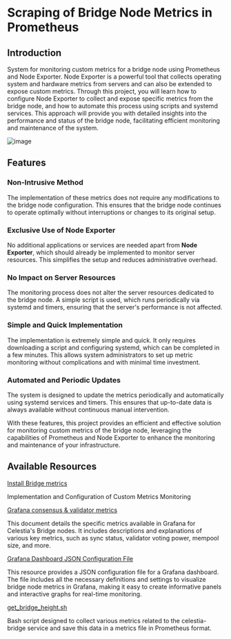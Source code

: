# Scraping of Bridge Node Metrics in Prometheus

## Introduction 

System for monitoring custom metrics for a bridge node using Prometheus and Node Exporter. Node Exporter is a powerful tool that collects operating system and hardware metrics from servers and can also be extended to expose custom metrics. Through this project, you will learn how to configure Node Exporter to collect and expose specific metrics from the bridge node, and how to automate this process using scripts and systemd services. This approach will provide you with detailed insights into the performance and status of the bridge node, facilitating efficient monitoring and maintenance of the system.

![image](https://github.com/Cumulo-pro/Celestia-monitoring/assets/2853158/bf295683-7258-48eb-a341-89aee27ea84a)

## Features

### Non-Intrusive Method

The implementation of these metrics does not require any modifications to the bridge node configuration. This ensures that the bridge node continues to operate optimally without interruptions or changes to its original setup.

### Exclusive Use of Node Exporter

No additional applications or services are needed apart from **Node Exporter**, which should already be implemented to monitor server resources. This simplifies the setup and reduces administrative overhead.

### No Impact on Server Resources

The monitoring process does not alter the server resources dedicated to the bridge node. A simple script is used, which runs periodically via systemd and timers, ensuring that the server's performance is not affected.

### Simple and Quick Implementation

The implementation is extremely simple and quick. It only requires downloading a script and configuring systemd, which can be completed in a few minutes. This allows system administrators to set up metric monitoring without complications and with minimal time investment.

### Automated and Periodic Updates

The system is designed to update the metrics periodically and automatically using systemd services and timers. This ensures that up-to-date data is always available without continuous manual intervention.

With these features, this project provides an efficient and effective solution for monitoring custom metrics of the bridge node, leveraging the capabilities of Prometheus and Node Exporter to enhance the monitoring and maintenance of your infrastructure.

## Available Resources

[Install Bridge metrics](https://github.com/Cumulo-pro/Celestia-monitoring/blob/main/bridge-monitor/install_bridge_metrics.md)

Implementation and Configuration of Custom Metrics Monitoring

[Grafana consensus & validator metrics](https://github.com/Cumulo-pro/Celestia-monitoring/blob/main/bridge-monitor/bridge_metrics.md)

This document details the specific metrics available in Grafana for Celestia's Bridge nodes. It includes descriptions and explanations of various key metrics, such as sync status, validator voting power, mempool size, and more.

[Grafana Dashboard JSON Configuration File](https://github.com/Cumulo-pro/Celestia-monitoring/blob/main/bridge-monitor/Celestia%20Bridge%20Node-1717086106232.json)

This resource provides a JSON configuration file for a Grafana dashboard. The file includes all the necessary definitions and settings to visualize bridge node metrics in Grafana, making it easy to create informative panels and interactive graphs for real-time monitoring.

[get_bridge_height.sh](https://raw.githubusercontent.com/Cumulo-pro/Celestia-monitoring/main/bridge-monitor/get_bridge_height.sh) 

Bash script designed to collect various metrics related to the celestia-bridge service and save this data in a metrics file in Prometheus format.
